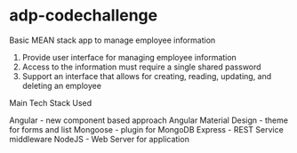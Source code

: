 # adp-codechallenge
Basic MEAN stack app to manage employee information

1) Provide user interface for managing employee information 
2) Access to the information must require a single shared password 
3) Support an interface that allows for creating, reading, updating, and deleting an employee

Main Tech Stack Used

Angular - new component based approach 
Angular Material Design - theme for forms and list
Mongoose - plugin for MongoDB
Express - REST Service middleware
NodeJS - Web Server for application


